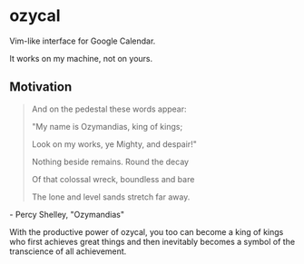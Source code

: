 # ozycal
Vim-like interface for Google Calendar.

It works on my machine, not on yours.


## Motivation


> And on the pedestal these words appear:
> 
> "My name is Ozymandias, king of kings;
> 
> Look on my works, ye Mighty, and despair!"
> 
> Nothing beside remains. Round the decay
> 
> Of that colossal wreck, boundless and bare
> 
> The lone and level sands stretch far away.

\- Percy Shelley, "Ozymandias"

With the productive power of ozycal, you too can become a king of kings who first achieves great things and then inevitably becomes a symbol of the transcience of all achievement.